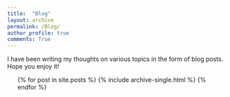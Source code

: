 ```yaml
---
title:  "Blog"
layout: archive
permalink: /Blog/
author_profile: true
comments: True
---
```

I have been writing my thoughts on various topics in the form of blog posts. Hope you enjoy it!


<ul>
  {% for post in site.posts %}
   {% include archive-single.html %}
  {% endfor %}
</ul>
